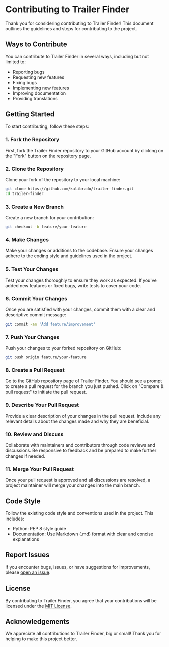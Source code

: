 
# Contributing to Trailer Finder

Thank you for considering contributing to Trailer Finder! This document outlines the guidelines and steps for contributing to the project.

## Ways to Contribute

You can contribute to Trailer Finder in several ways, including but not limited to:

- Reporting bugs
- Requesting new features
- Fixing bugs
- Implementing new features
- Improving documentation
- Providing translations

## Getting Started

To start contributing, follow these steps:

### 1. Fork the Repository

First, fork the Trailer Finder repository to your GitHub account by clicking on the "Fork" button on the repository page.

### 2. Clone the Repository

Clone your fork of the repository to your local machine:

```bash
git clone https://github.com/kalibrado/trailer-finder.git
cd trailer-finder
```

### 3. Create a New Branch

Create a new branch for your contribution:

```bash
git checkout -b feature/your-feature
```

### 4. Make Changes

Make your changes or additions to the codebase. Ensure your changes adhere to the coding style and guidelines used in the project.

### 5. Test Your Changes

Test your changes thoroughly to ensure they work as expected. If you've added new features or fixed bugs, write tests to cover your code.

### 6. Commit Your Changes

Once you are satisfied with your changes, commit them with a clear and descriptive commit message:

```bash
git commit -am 'Add feature/improvement'
```

### 7. Push Your Changes

Push your changes to your forked repository on GitHub:

```bash
git push origin feature/your-feature
```

### 8. Create a Pull Request

Go to the GitHub repository page of Trailer Finder. You should see a prompt to create a pull request for the branch you just pushed. Click on "Compare & pull request" to initiate the pull request.

### 9. Describe Your Pull Request

Provide a clear description of your changes in the pull request. Include any relevant details about the changes made and why they are beneficial.

### 10. Review and Discuss

Collaborate with maintainers and contributors through code reviews and discussions. Be responsive to feedback and be prepared to make further changes if needed.

### 11. Merge Your Pull Request

Once your pull request is approved and all discussions are resolved, a project maintainer will merge your changes into the main branch.

## Code Style

Follow the existing code style and conventions used in the project. This includes:

- Python: PEP 8 style guide
- Documentation: Use Markdown (.md) format with clear and concise explanations

## Report Issues

If you encounter bugs, issues, or have suggestions for improvements, please [open an issue](https://github.com/kalibrado/trailer-finder/issues).

## License

By contributing to Trailer Finder, you agree that your contributions will be licensed under the [MIT License](../LICENSE).

## Acknowledgements

We appreciate all contributions to Trailer Finder, big or small! Thank you for helping to make this project better.
